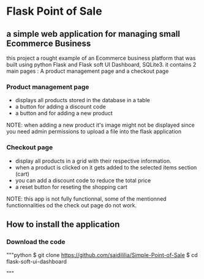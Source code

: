# Flask Point of Sale
## a simple web application for managing small Ecommerce Business

this project a rought example of an Ecommerce business platform that was built using python Flask and Flask soft UI Dashboard, SQLite3.
it contains 2 main pages : A product management page and a checkout page 

### Product management page
- displays all products stored in the database in a table
- a button for adding a discount code 
- a button and for adding a new product 

NOTE: when adding a new product it's image might not be displayed since you need admin permissions to upload a file into the flask application

### Checkout page
- display all products in a grid with their respective information.
- when a product is clicked on it gets added to the selected items section (cart)
- you can add a discount code to reduce the total price 
- a reset button for reseting the shopping cart

NOTE: this app is not fully functionnal, some of the mentionned functionnalities od the check out page do not work.

## How to install the application
### Download the code

"""python
$ git clone https://github.com/saidililia/Simple-Point-of-Sale
$ cd flask-soft-ui-dashboard

"""


